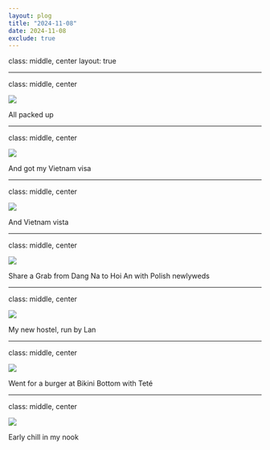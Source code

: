 ```yaml
---
layout: plog
title: "2024-11-08"
date: 2024-11-08
exclude: true
---
```


class: middle, center
layout: true

---

class: middle, center

<img class="plog-picture" src="{{ site.baseurl }}/img/plog/2024-11-08/01.jpg" />

All packed up

---

class: middle, center

<img class="plog-picture" src="{{ site.baseurl }}/img/plog/2024-11-08/02.jpg" />

And got my Vietnam visa

---

class: middle, center

<img class="plog-picture" src="{{ site.baseurl }}/img/plog/2024-11-08/03.jpg" />

And Vietnam vista

---

class: middle, center

<img class="plog-picture" src="{{ site.baseurl }}/img/plog/2024-11-08/04.jpg" />

Share a Grab from Dang Na to Hoi An with Polish newlyweds

---

class: middle, center

<img class="plog-picture" src="{{ site.baseurl }}/img/plog/2024-11-08/05.jpg" />

My new hostel, run by Lan

---

class: middle, center

<img class="plog-picture" src="{{ site.baseurl }}/img/plog/2024-11-08/06.jpg" />

Went for a burger at Bikini Bottom with Teté

---

class: middle, center

<img class="plog-picture" src="{{ site.baseurl }}/img/plog/2024-11-08/07.jpg" />

Early chill in my nook

